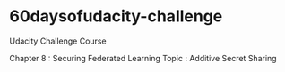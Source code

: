 # 60daysofudacity-challenge

Udacity Challenge Course 

Chapter 8 : Securing Federated Learning
Topic : Additive Secret Sharing
